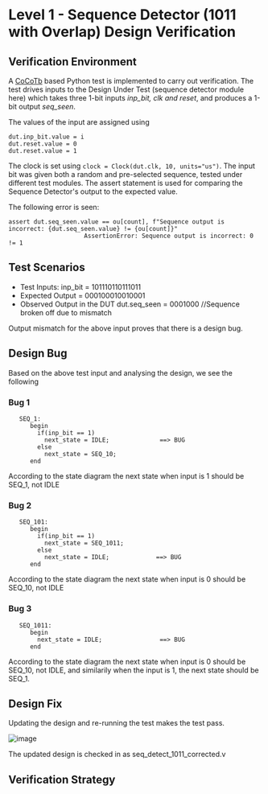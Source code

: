 # Level 1 - Sequence Detector (1011 with Overlap) Design Verification

## Verification Environment
A [CoCoTb](https://www.cocotb.org/) based Python test is implemented to carry out verification. The test drives inputs to the Design Under Test (sequence detector module here) which takes three 1-bit inputs *inp_bit, clk and reset*, and produces a 1-bit output *seq_seen*.

The values of the input are assigned using
```
dut.inp_bit.value = i
dut.reset.value = 0
dut.reset.value = 1
```
The clock is set using ```clock = Clock(dut.clk, 10, units="us")```.
The input bit was given both a random and pre-selected sequence, tested under different test modules.
The assert statement is used for comparing the Sequence Detector's output to the expected value.

The following error is seen:
```
assert dut.seq_seen.value == ou[count], f"Sequence output is incorrect: {dut.seq_seen.value} != {ou[count]}"
                     AssertionError: Sequence output is incorrect: 0 != 1
```
## Test Scenarios
- Test Inputs: inp_bit = 101110110111011
- Expected Output = 000100010010001
- Observed Output in the DUT dut.seq_seen = 0001000      //Sequence broken off due to mismatch

Output mismatch for the above input proves that there is a design bug.

## Design Bug
Based on the above test input and analysing the design, we see the following

### Bug 1
```
   SEQ_1:
      begin
        if(inp_bit == 1)
          next_state = IDLE;              ==> BUG
        else
          next_state = SEQ_10;
      end
```
According to the state diagram the next state when input is 1 should be SEQ_1, not IDLE

### Bug 2
```
   SEQ_101:
      begin
        if(inp_bit == 1)
          next_state = SEQ_1011;
        else
          next_state = IDLE;             ==> BUG
      end
```
According to the state diagram the next state when input is 0 should be SEQ_10, not IDLE

### Bug 3 
```
   SEQ_1011:
      begin
        next_state = IDLE;                ==> BUG
      end
```
According to the state diagram the next state when input is 0 should be SEQ_10, not IDLE, and similarily when the input is 1, the next state should be SEQ_1.

## Design Fix
Updating the design and re-running the test makes the test pass.

![image](https://user-images.githubusercontent.com/44639543/180658245-28dc4b56-75c0-4e08-89ae-6119ed3ea9ae.png)

The updated design is checked in as seq_detect_1011_corrected.v
## Verification Strategy
